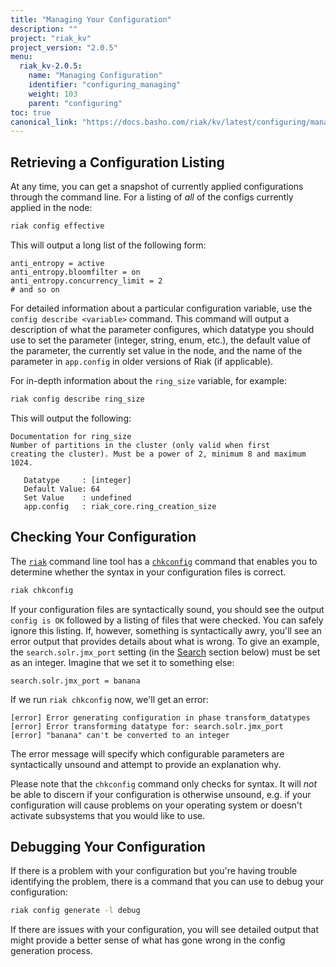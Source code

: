 ```yaml
---
title: "Managing Your Configuration"
description: ""
project: "riak_kv"
project_version: "2.0.5"
menu:
  riak_kv-2.0.5:
    name: "Managing Configuration"
    identifier: "configuring_managing"
    weight: 103
    parent: "configuring"
toc: true
canonical_link: "https://docs.basho.com/riak/kv/latest/configuring/managing"
---
```


[use admin riak cli]: /riak/kv/2.0.5/using/admin/riak-cli
[use admin riak cli#chkconfig]: /riak/kv/2.0.5/using/admin/riak-cli/#chkconfig
[config reference#search]: /riak/kv/2.0.5/configuring/reference/#search

## Retrieving a Configuration Listing

At any time, you can get a snapshot of currently applied configurations
through the command line. For a listing of *all* of the configs
currently applied in the node:

```bash
riak config effective
```

This will output a long list of the following form:

```
anti_entropy = active
anti_entropy.bloomfilter = on
anti_entropy.concurrency_limit = 2
# and so on
```

For detailed information about a particular configuration variable, use
the `config describe <variable>` command. This command will output a
description of what the parameter configures, which datatype you should
use to set the parameter (integer, string, enum, etc.), the default
value of the parameter, the currently set value in the node, and the
name of the parameter in `app.config` in older versions of Riak (if
applicable).

For in-depth information about the `ring_size` variable, for example:

```bash
riak config describe ring_size
```

This will output the following:

```
Documentation for ring_size
Number of partitions in the cluster (only valid when first
creating the cluster). Must be a power of 2, minimum 8 and maximum
1024.

   Datatype     : [integer]
   Default Value: 64
   Set Value    : undefined
   app.config   : riak_core.ring_creation_size
```

## Checking Your Configuration

The [`riak`][use admin riak cli] command line tool has a
[`chkconfig`][use admin riak cli#chkconfig] command that enables you to
determine whether the syntax in your configuration files is correct.

```bash
riak chkconfig
```

If your configuration files are syntactically sound, you should see the
output `config is OK` followed by a listing of files that were checked.
You can safely ignore this listing. If, however, something is
syntactically awry, you'll see an error output that provides details
about what is wrong. To give an example, the `search.solr.jmx_port`
setting (in the [Search][config reference#search] section below)
must be set as an integer. Imagine that we set it to something else:

```riakconf
search.solr.jmx_port = banana
```

If we run `riak chkconfig` now, we'll get an error:

```
[error] Error generating configuration in phase transform_datatypes
[error] Error transforming datatype for: search.solr.jmx_port
[error] "banana" can't be converted to an integer
```

The error message will specify which configurable parameters are
syntactically unsound and attempt to provide an explanation why.

Please note that the `chkconfig` command only checks for syntax. It will
_not_ be able to discern if your configuration is otherwise unsound,
e.g. if your configuration will cause problems on your operating system
or doesn't activate subsystems that you would like to use.

## Debugging Your Configuration

If there is a problem with your configuration but you're having trouble
identifying the problem, there is a command that you can use to debug
your configuration:

```bash
riak config generate -l debug
```

If there are issues with your configuration, you will see detailed
output that might provide a better sense of what has gone wrong in the
config generation process.
